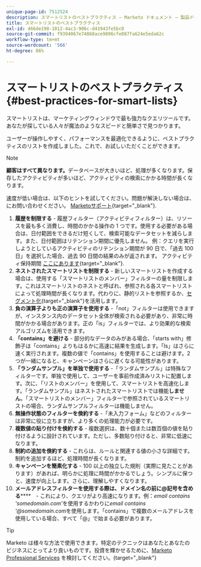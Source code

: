 ```yaml
---
unique-page-id: 7512524
description: スマートリストのベストプラクティス — Marketo ドキュメント — 製品ドキュメント
title: スマートリストのベストプラクティス
exl-id: 466de198-1012-4ac3-906c-d41943fe5bc0
source-git-commit: f9394067e74868ace9896cfe087fa624e5eda62c
workflow-type: tm+mt
source-wordcount: '566'
ht-degree: 86%

---
```


# スマートリストのベストプラクティス {#best-practices-for-smart-lists}

スマートリストは、マーケティングウィンドウで最も強力なクエリツールです。あなたが探している人々が魔法のようなスピードと簡単さで見つかります。

ユーザーが操作しやすく、パフォーマンスを最適化できるように、ベストプラクティスのリストを作成しました。これで、お試しいただくことができます。

>[!NOTE]
>
>**顧客はすべて異なります。**&#x200B;データベースが大きいほど、処理が多くなります。保存したアクティビティが多いほど、アクティビティの検索にかかる時間が長くなります。
>
>速度が低い場合は、以下のヒントを試してください。問題が解決しない場合は、にお問い合わせください。 [Marketoサポート](https://nation.marketo.com/t5/Support/ct-p/Support){target="_blank"}.

1. **履歴を制限する** - 履歴フィルター（アクティビティフィルター）は、リソースを最も多く消費し、時間のかかる操作の 1 つです。使用する必要がある場合は、日付範囲をできるだけ短くして、検索可能なデータセットを減らします。また、日付範囲はリテンション期間に優先しません。 例：クエリを実行しようとしているアクティビティのリテンション期間が 90 日で、「過去 100 日」を選択した場合、過去 90 日間の結果のみが返されます。 アクティビティ保持期間 [ここにあります](https://nation.marketo.com/t5/knowledgebase/marketo-activities-data-retention-policy/ta-p/251480){target="_blank"}.
1. **ネストされたスマートリストを制限する** - 新しいスマートリストを作成する場合は、使用する「スマートリストのメンバー」フィルターの量を制限します。これはスマートリストのネストと呼ばれ、参照される各スマートリストによって処理時間が長くなります。代わりに、静的リストを参照するか、[セグメント化](/help/marketo/product-docs/personalization/segmentation-and-snippets/segmentation/create-a-segmentation.md){target="_blank"}を活用します。
1. **負の演算子よりも正の演算子を使用する** -「not」フィルターは使用できますが、インスタンス内のデータセット全体が検索される必要があり、非常に時間がかかる場合があります。正の「is」フィルターでは、より効果的な検索アルゴリズムを活用できます。
1. **「contains」を避ける** - 部分的なデータのみがある場合、「starts with」修飾子は「contains」よりもはるかに高速に結果を生成します。「Is」はさらに速く実行されます。複数の値で「contains」を使用することは避けます。2 つが一緒になると、キャンペーンはさらに遅くなる可能性があります。
1. **「ランダムサンプル」を単独で使用する** -「ランダムサンプル」は特殊なフィルターです。単独で使用して、ユーザーを事前作成済みリストに配置します。次に、「リストのメンバー」を使用して、スマートリストを高速化します。「ランダムサンプル」はネストされたスマートリストでは機能&#x200B;**しません**。「スマートリストのメンバー」フィルターで参照されているスマートリストの場合、ランダムサンプルフィルターは機能しません。
1. **無操作状態のフィルターを倹約する** -「未入力フォーム」などのフィルターは非常に役に立ちますが、より多くの処理能力が必要です。
1. **複数値の貼り付けを倹約する** - 複数選択は、数十個または数百個の値を貼り付けるように設計されています。ただし、多数貼り付けると、非常に低速になります。
1. **制約の追加を倹約する** - これらは、ルールと関連する値の小さな詳細です。制約を追加するほど、処理時間が長くなります。
1. **キャンペーンを簡素化する** - 100 以上の独立した規則（実際に見たことがあります）があれば、明らかに処理に時間がかかるでしょう。シンプルに保つと、速度が向上します。さらに、理解しやすくなります。
1. **メールアドレスフィルターを使用する際は、ドメイン名の前に@記号を含める******　- これにより、クエリがより高速になります。例：_email contains &#39;somedomain.com&#39;_&#x200B;を使用するかわりに&#x200B;_email contains &#39;@somedomain.com_&#x200B;を使用します。「contains」で複数のメールアドレスを使用している場合、すべて「@」で始まる必要があります。

>[!TIP]
>
>Marketo は様々な方法で使用できます。特定のテクニックはあなたとあなたのビジネスにとってより良いものです。投資を輝かせるために、[Marketo Professional Services](https://pages2.marketo.com/72-hour-survival-guide.html) を検討してください。{target="_blank"}
